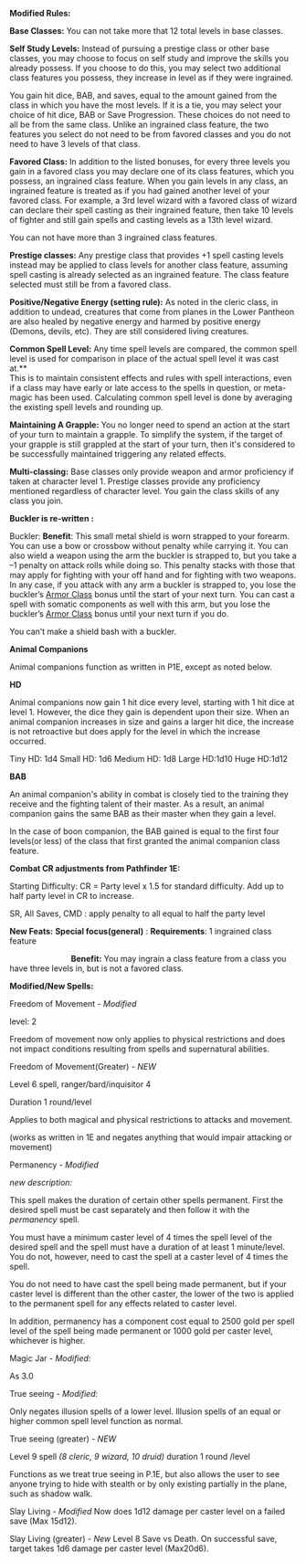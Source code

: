 ﻿**Modified Rules:**

**Base Classes:**  You can not take more that 12 total levels in base classes.

**Self Study Levels:**  Instead of pursuing a prestige class or other base classes, you may choose to focus on self study and improve the skills you already possess.  If you choose to do this, you may select two additional class features you possess, they increase in level as if they were ingrained.  

You gain hit dice, BAB, and saves, equal to the amount gained from the class in which you have the most levels.  If it is a tie, you may select your choice of hit dice, BAB or Save Progression.  These choices do not need to all be from the same class.  Unlike an ingrained class feature, the two features you select do not need to be from favored classes and you do not need to have 3 levels of that class.

**Favored Class:**  In addition to the listed bonuses, for every three levels you gain in a favored class you may declare one of its class features, which you possess, an ingrained class feature.  When you gain levels in any class, an ingrained feature is treated as if you had gained another level of your favored class.
For example, a 3rd level wizard with a favored class of wizard can declare their spell casting as their ingrained feature, then take 10 levels of fighter and still gain spells and casting levels as a 13th level wizard.

You can not have more than 3 ingrained class features.

**Prestige classes:**  Any prestige class that provides +1 spell casting levels instead may be applied to class levels for another class feature, assuming spell casting is already selected as an ingrained feature.  The class feature selected must still be from a favored class.

**Positive/Negative Energy (setting rule):**  As noted in the cleric class, in addition to undead, creatures that come from planes in the Lower Pantheon are also healed by negative energy and harmed by positive energy (Demons, devils, etc).  They are still considered living creatures.

**Common Spell Level:**  Any time spell levels are compared, the common spell level is used for comparison in place of the actual spell level it was cast at.**  
This is to maintain consistent effects and rules with spell interactions, even if a class may have early or late access to the spells in question, or meta-magic has been used.
Calculating common spell level is done by averaging the existing spell levels and rounding up.

**Maintaining A Grapple:**  You no longer need to spend an action at the start of your turn to maintain a grapple.   To simplify the system, if the target of your grapple is still grappled at the start of your turn, then it's considered to be successfully maintained triggering any related effects.  

**Multi-classing:**  Base classes only provide weapon and armor proficiency if taken at character level 1.   Prestige classes provide any proficiency mentioned regardless of character level. You gain the class skills of any class you join.

**Buckler is re-written :**

Buckler:
**Benefit**: This small metal shield is worn strapped to your forearm. You can use a bow or crossbow without penalty while carrying it. You can also wield a weapon using the arm the buckler is strapped to, but you take a –1 penalty on attack rolls while doing so. This penalty stacks with those that may apply for fighting with your off hand and for fighting with two weapons. In any case, if you attack with any arm a buckler is strapped to, you lose the buckler’s [Armor Class](https://www.d20pfsrd.com/gamemastering/combat#TOC-Armor-Class) bonus until the start of your next turn. You can cast a spell with somatic components as well with this arm, but you lose the buckler’s [Armor Class](https://www.d20pfsrd.com/gamemastering/combat#TOC-Armor-Class) bonus until your next turn if you do.

You can’t make a shield bash with a buckler.

**Animal Companions**

Animal companions function as written in P1E, except as noted below.

**HD**

Animal companions now gain 1 hit dice every level, starting with 1 hit dice at level 1. However, the dice they gain is dependent upon their size.  When an animal companion increases in size and gains a larger hit dice, the increase is not retroactive but does apply for the level in which the increase occurred.

Tiny HD: 1d4
Small HD: 1d6
Medium HD: 1d8
Large HD:1d10
Huge HD:1d12

**BAB**

An animal companion's ability in combat is closely tied to the training they receive and the fighting talent of their master.  As a result, an animal companion gains the same BAB as their master when they gain a level.

In the case of boon companion, the BAB gained is equal to the first four levels(or less) of the class that first granted the animal companion class feature.


**Combat CR adjustments from Pathfinder 1E:**

Starting Difficulty: CR = Party level x 1.5 for standard difficulty.  Add up to half party level in CR to increase.

SR, All Saves, CMD : apply penalty to all equal to half the party level

**New Feats:**
**Special focus(general)** : 	**Requirements**: 1 ingrained class feature  

`				`**Benefit:** You may ingrain a class feature from a class you have three 					levels in, but is not a favored class.

**Modified/New Spells:**

Freedom of Movement - *Modified*

level: 2  

Freedom of movement now only applies to physical restrictions and does not impact conditions resulting from spells and supernatural abilities.

Freedom of Movement(Greater)  *- NEW*

Level 6 spell, ranger/bard/inquisitor 4

Duration 1 round/level

Applies to both magical and physical restrictions to attacks and movement.

(works as written in 1E and negates anything that would impair attacking or movement)

Permanency - *Modified*

*new description:*

This spell makes the duration of certain other spells permanent. First the desired spell must be cast separately and then follow it with the *permanency* spell.

You must have a minimum caster level of 4 times the spell level of the desired spell and the spell must have a duration of at least 1 minute/level. You do not, however, need to cast the spell at a caster level of 4 times the spell.

You do not need to have cast the spell being made permanent, but if your caster level is different than the other caster, the lower of the two is applied to the permanent spell for any effects related to caster level.

In addition, permanency has a component cost equal to 2500 gold per spell level of the spell being made permanent or 1000 gold per caster level, whichever is higher.

Magic Jar *- Modified:*

As 3.0

True seeing *- Modified:*

Only negates illusion spells of a lower level.  Illusion spells of an equal or higher common spell level function as normal.

True seeing (greater)  *- NEW*

Level 9 spell  *(8 cleric, 9 wizard, 10 druid)*
duration 1 round /level

Functions as we treat true seeing in P.1E, but also allows the user to see anyone trying to hide with stealth or by only existing partially in the plane, such as shadow walk.

Slay Living *- Modified*
Now does 1d12 damage per caster level on a failed save (Max 15d12).

Slay Living (greater) *- New*
Level 8
Save vs Death. On successful save, target takes 1d6 damage per caster level (Max20d6).


